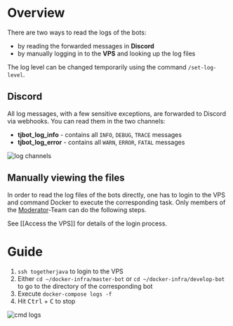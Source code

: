 # Overview

There are two ways to read the logs of the bots:
* by reading the forwarded messages in **Discord**
* by manually logging in to the **VPS** and looking up the log files

The log level can be changed temporarily using the command `/set-log-level`.

## Discord

All log messages, with a few sensitive exceptions, are forwarded to Discord via webhooks. You can read them in the two channels:

* **tjbot_log_info** - contains all `INFO`, `DEBUG`, `TRACE` messages
* **tjbot_log_error** - contains all `WARN`, `ERROR`, `FATAL` messages

![log channels](https://i.imgur.com/nkvy80n.png)

## Manually viewing the files

In order to read the log files of the bots directly, one has to login to the VPS and command Docker to execute the corresponding task. Only members of the [Moderator](https://github.com/orgs/Together-Java/teams/moderators)-Team can do the following steps.

See [[Access the VPS]] for details of the login process.

# Guide

1. `ssh togetherjava` to login to the VPS
2. Either `cd ~/docker-infra/master-bot` or `cd ~/docker-infra/develop-bot` to go to the directory of the corresponding bot
3. Execute `docker-compose logs -f`
4. Hit <kbd>Ctrl</kbd> + <kbd>C</kbd> to stop

![cmd logs](https://i.imgur.com/TTciCaY.png)